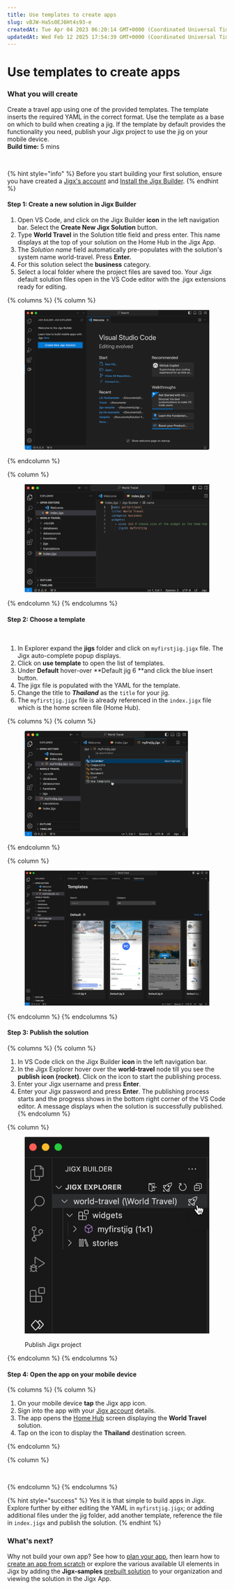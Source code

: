```yaml
---
title: Use templates to create apps
slug: vBJW-Ha5s0EJ6Ht4s93-e
createdAt: Tue Apr 04 2023 06:20:14 GMT+0000 (Coordinated Universal Time)
updatedAt: Wed Feb 12 2025 17:54:39 GMT+0000 (Coordinated Universal Time)
---
```


# Use templates to create apps

### What you will create

Create a travel app using one of the provided templates. The template inserts the required YAML in the correct format. Use the template as a base on which to build when creating a jig. If the template by default provides the functionality you need, publish your Jigx project to use the jig on your mobile device. \
**Build time:** 5 mins

<figure><img src="../.gitbook/assets/GS-TravelTemplate.PNG" alt="" width="375"><figcaption></figcaption></figure>

{% hint style="info" %}
Before you start building your first solution, ensure you have created a [Jigx's account](creating-an-account.md) and [Install the Jigx Builder](install-the-jigx-builder.md).&#x20;
{% endhint %}

#### Step 1: Create a new solution in Jigx Builder

1. Open VS Code, and click on the Jigx Builder **icon** in the left navigation bar. Select the **Create New Jigx Solution** button.
2. Type **World Travel** in the Solution title field and press enter. This name displays at the top of your solution on the Home Hub in the Jigx App.
3. The _Solution name_ field automatically pre-populates with the solution's system name world-travel. Press **Enter.**
4. For this solution select the **business** category.
5. Select a local folder where the project files are saved too. Your Jigx default solution files open in the VS Code editor with the .jigx extensions ready for editing.

{% columns %}
{% column %}
<figure><img src="../.gitbook/assets/Travel-newProject.png" alt=""><figcaption></figcaption></figure>
{% endcolumn %}

{% column %}
<figure><img src="../.gitbook/assets/travel-scaffolding.png" alt=""><figcaption></figcaption></figure>
{% endcolumn %}
{% endcolumns %}

#### Step 2: Choose a template

<figure><img src="../.gitbook/assets/T-configure.gif" alt=""><figcaption></figcaption></figure>

1. In Explorer expand the **jigs** folder and click on `myfirstjig.jigx` file. The Jigx auto-complete popup displays.
2. Click on **use template** to open the list of templates.
3. Under **Default** hover-over \*\*Default jig 6 \*\*and click the blue insert button.
4. The jigx file is populated with the YAML for the template.
5. Change the title to _**Thailand**_ as the `title` for your jig.
6. The `myfirstjig.jigx` file is already referenced in the `index.jigx` file which is the home screen file (Home Hub).

{% columns %}
{% column %}
<figure><img src="../.gitbook/assets/Travel-template.png" alt="" width="375"><figcaption></figcaption></figure>
{% endcolumn %}

{% column %}
<figure><img src="../.gitbook/assets/TravelSelect.png" alt=""><figcaption></figcaption></figure>
{% endcolumn %}
{% endcolumns %}

#### Step 3: Publish the solution

{% columns %}
{% column %}


1. In VS Code click on the Jigx Builder **icon** in the left navigation bar.
2. In the Jigx Explorer hover over the **world-travel** node till you see the **publish** **icon (rocket)**. Click on the icon to start the publishing process.
3. Enter your Jigx username and press **Enter**.
4. Enter your Jigx password and press **Enter**. The publishing process starts and the progress shows in the bottom right corner of the VS Code editor. A message displays when the solution is successfully published.&#x20;
{% endcolumn %}

{% column %}
<figure><img src="../.gitbook/assets/Travel-publish.png" alt="Publish Jigx project"><figcaption><p>Publish Jigx project</p></figcaption></figure>
{% endcolumn %}
{% endcolumns %}

#### Step 4: Open the app on your mobile device

{% columns %}
{% column %}
1. On your mobile device **tap** the Jigx app icon.
2. Sign into the app with your [Jigx account](creating-an-account.md) details.
3. The app opens the [Home Hub](../building-apps-with-jigx/ui/home-hub/home-hub.md) screen displaying the **World Travel** solution.
4. Tap on the icon to display the **Thailand** destination screen.&#x20;


{% endcolumn %}

{% column %}
<figure><img src="../.gitbook/assets/GS-TravelTemplate.PNG" alt=""><figcaption></figcaption></figure>
{% endcolumn %}
{% endcolumns %}

{% hint style="success" %}
Yes it is that simple to build apps in Jigx. Explore further by either editing the YAML in `myfirstjig.jigx`; or adding additional files under the jig folder, add another template, reference the file in `index.jigx` and publish the solution.&#x20;
{% endhint %}

### What's next?

Why not build your own app? See how to [plan your app](planning-your-app/planning-your-app.md), then learn how to [create an app from scratch](create-an-app-from-scratch/create-an-app-from-scratch.md) or explore the various available UI elements in Jigx by adding the **Jigx-samples** [prebuilt solution](use-pre-built-solutions.md) to your organization and viewing the solution in the Jigx App.
